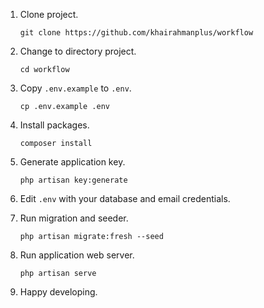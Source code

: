 1. Clone project.

    ```shell
    git clone https://github.com/khairahmanplus/workflow
    ```

2. Change to directory project.

    ```shell
    cd workflow
    ```

3. Copy `.env.example` to `.env`.

    ```shell
    cp .env.example .env
    ```

4. Install packages.

    ```shell
    composer install
    ```

5. Generate application key.

    ```shell
    php artisan key:generate
    ```

6. Edit `.env` with your database and email credentials.

7. Run migration and seeder.

    ```shell
    php artisan migrate:fresh --seed
    ```

8. Run application web server.

    ```shell
    php artisan serve
    ```

9. Happy developing.

